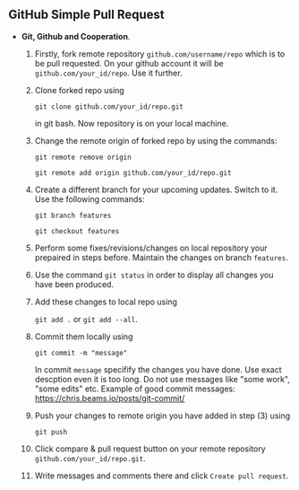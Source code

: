 ## GitHub Simple Pull Request

* **Git, Github and Cooperation**. 
  1. Firstly, fork remote repository `github.com/username/repo` which is to be pull requested. On your github account it will be `github.com/your_id/repo`. 
  Use it further.
  1. Clone forked repo using 
  
		`git clone github.com/your_id/repo.git` 
  
	 in git bash. Now repository is on your local machine.
  1. Change the remote origin of forked repo by using the commands:
  
		`git remote remove origin`
		
		`git remote add origin github.com/your_id/repo.git`
	
  1. Create a different branch for your upcoming updates. Switch to it. Use the following commands:

		`git branch features`
		
		`git checkout features`
		
  1. Perform some fixes/revisions/changes on local repository your prepaired in steps before. Maintain the changes on branch `features`.
  1. Use the command `git status` in order to display all changes you have been produced.
  1. Add these changes to local repo using 
  
		`git add .` or `git add --all`.
  
  1. Commit them locally using 
  
		`git commit -m "message"`
	
	 In commit `message` specifify the changes you have done. Use exact descption even it is too long. Do not use messages like "some work", "some edits" etc. Example of good commit messages: https://chris.beams.io/posts/git-commit/
  1. Push your changes to remote origin you have added in step (3) using
  
		`git push`
		
  1. Click compare & pull request button on your remote repository `github.com/your_id/repo.git`.
  1. Write messages and comments there and click `Create pull request`.
	 

